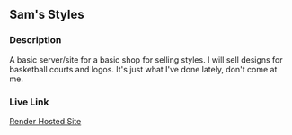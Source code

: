 ## Sam's Styles

### Description

A basic server/site for a basic shop for selling styles. I will sell designs for basketball courts and logos. It's just what I've done lately, don't come at me.

### Live Link

[Render Hosted Site](https://midterm-udo7.onrender.com)
